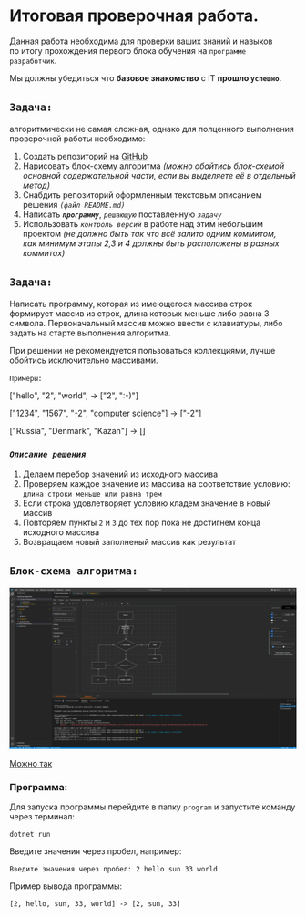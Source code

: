 # Итоговая проверочная работа. #

Данная работа необходима для&nbsp;проверки ваших знаний и&nbsp;навыков по&nbsp;итогу прохождения первого блока обучения на&nbsp;`программе разработчик`.

Мы должны убедиться что&nbsp;__базовое знакомство__ с&nbsp;IT __прошло&nbsp;`успешно`__.

## `Задача:` ##
 алгоритмически не&nbsp;самая сложная, однако для&nbsp;полценного выполнения проверочной работы необходимо:
1.	Создать репозиторий на&nbsp;[GitHub](https://github.com/)
2.	Нарисовать блок-схему алгоритма *(можно обойтись блок-схемой основной содержательной части, если вы&nbsp;выделяете её&nbsp;в отдельный метод)*
3.	Снабдить репозиторий оформленным текстовым описанием решения *`(файл README.md)`*
4.	Написать __*`программу`*__, *`решающую`* поставленную *`задачу`*
5.	Использовать *`контроль версий`* в&nbsp;работе над&nbsp;этим небольшим проектом *(не&nbsp;должно быть так что&nbsp;всё залито одним коммитом, как&nbsp;минимум этапы 2,3 и&nbsp;4 должны&nbsp;быть расположены в&nbsp;разных коммитах)*

## `Задача:` ## 
Написать программу, которая из имеющегося массива строк формирует массив из строк, длина которых меньше либо равна 3 символа. Первоначальный массив можно ввести с клавиатуры, либо задать на старте выполнения алгоритма. 

При решении не рекомендуется пользоваться коллекциями, лучше обойтись исключительно массивами.

`Примеры:`

["hello", "2", "world", -> ["2", ":-)"]

["1234", "1567", "-2", "computer science"] -> ["-2"]

["Russia", "Denmark", "Kazan"] -> []

### *`Описание решения`* ###
1. Делаем перебор значений из исходного массива
2. Проверяем каждое значение из массива на соответствие условию: `длина строки меньше или равна трем`
3. Если строка удовлетворяет условию кладем значение в новый массив
4. Повторяем пункты `2` и `3` до тех пор пока не достигнем конца исходного массива
5. Возвращаем новый заполненый массив как результат

## `Блок-схема алгоритма:`
![Можно увидеть так](https://raw.githubusercontent.com/evgrafiy/final-count/main/program/2022-11-30_11-30-00.png)

[Можно так]()

### Программа:
Для запуска программы перейдите в папку `program` и&nbsp;запустите команду через терминал:
```
dotnet run 
```
Введите значения через пробел, например:
```
Введите значения через пробел: 2 hello sun 33 world
```
Пример вывода программы:
```
[2, hello, sun, 33, world] -> [2, sun, 33]
```



